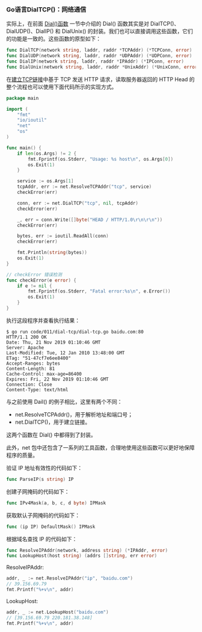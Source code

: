 ### Go语言DialTCP()：网络通信

实际上，在前面 [Dial()函数](dial-func.md) 一节中介绍的 Dial() 函数其实是对 DialTCP()、DialUDP()、DialIP() 和 DialUnix() 的封装。我们也可以直接调用这些函数，它们的功能是一致的。这些函数的原型如下：

```go
func DialTCP(network string, laddr, raddr *TCPAddr) (*TCPConn, error)
func DialUDP(network string, laddr, raddr *UDPAddr) (*UDPConn, error) 
func DialIP(network string, laddr, raddr *IPAddr) (*IPConn, error)
func DialUnix(network string, laddr, raddr *UnixAddr) (*UnixConn, error)
```

在[建立TCP链接](setting-up-tcp-links.md)中基于 TCP 发送 HTTP 请求，读取服务器返回的 HTTP Head 的整个流程也可以使用下面代码所示的实现方式。

```go
package main

import (
	"fmt"
	"io/ioutil"
	"net"
	"os"
)

func main() {
	if len(os.Args) != 2 {
		fmt.Fprintf(os.Stderr, "Usage: %s host\n", os.Args[0])
		os.Exit(1)
	}

	service := os.Args[1]
	tcpAddr, err := net.ResolveTCPAddr("tcp", service)
	checkError(err)

	conn, err := net.DialTCP("tcp", nil, tcpAddr)
	checkError(err)

	_, err = conn.Write([]byte("HEAD / HTTP/1.0\r\n\r\n"))
	checkError(err)

	bytes, err := ioutil.ReadAll(conn)
	checkError(err)

	fmt.Println(string(bytes))
	os.Exit(1)
}

// checkError 错误检测
func checkError(e error) {
	if e != nil {
		fmt.Fprintf(os.Stderr, "Fatal error:%s\n", e.Error())
		os.Exit(1)
	}
}
```

执行这段程序并查看执行结果：

```text
$ go run code/011/dial-tcp/dial-tcp.go baidu.com:80
HTTP/1.1 200 OK
Date: Thu, 21 Nov 2019 01:10:46 GMT
Server: Apache
Last-Modified: Tue, 12 Jan 2010 13:48:00 GMT
ETag: "51-47cf7e6ee8400"
Accept-Ranges: bytes
Content-Length: 81
Cache-Control: max-age=86400
Expires: Fri, 22 Nov 2019 01:10:46 GMT
Connection: Close
Content-Type: text/html
```

与之前使用 Dail() 的例子相比，这里有两个不同：

- net.ResolveTCPAddr()，用于解析地址和端口号；
- net.DialTCP()，用于建立链接。

这两个函数在 Dial() 中都得到了封装。

此外，net 包中还包含了一系列的工具函数，合理地使用这些函数可以更好地保障程序的质量。

验证 IP 地址有效性的代码如下：

```go
func ParseIP(s string) IP
```

创建子网掩码的代码如下：

```go
func IPv4Mask(a, b, c, d byte) IPMask
```

获取默认子网掩码的代码如下：

```go
func (ip IP) DefaultMask() IPMask
```

根据域名查找 IP 的代码如下：

```go
func ResolveIPAddr(network, address string) (*IPAddr, error)
func LookupHost(host string) (addrs []string, err error)
```

ResolveIPAddr:

```go
addr, _ := net.ResolveIPAddr("ip", "baidu.com")
// 39.156.69.79
fmt.Printf("%+v\n", addr)
```

LookupHost:

```go
addr, _ := net.LookupHost("baidu.com")
// [39.156.69.79 220.181.38.148]
fmt.Printf("%+v\n", addr)
```
